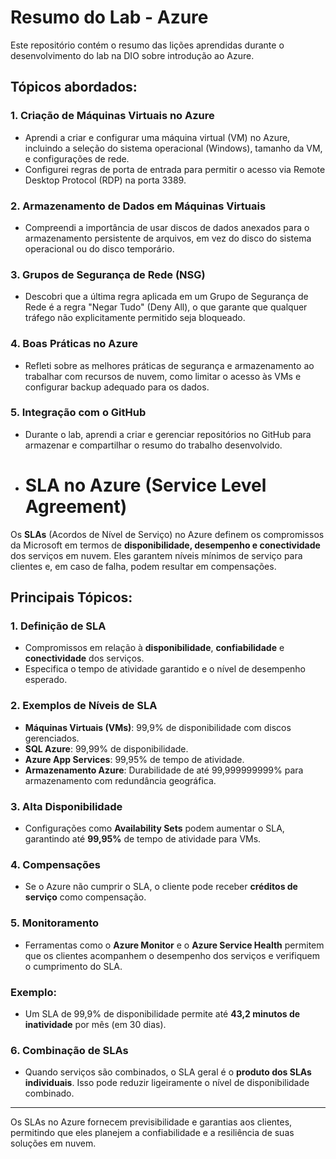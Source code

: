 # Resumo do Lab - Azure

Este repositório contém o resumo das lições aprendidas durante o desenvolvimento do lab na DIO sobre introdução ao Azure.

## Tópicos abordados:

### 1. Criação de Máquinas Virtuais no Azure
- Aprendi a criar e configurar uma máquina virtual (VM) no Azure, incluindo a seleção do sistema operacional (Windows), tamanho da VM, e configurações de rede.
- Configurei regras de porta de entrada para permitir o acesso via Remote Desktop Protocol (RDP) na porta 3389.

### 2. Armazenamento de Dados em Máquinas Virtuais
- Compreendi a importância de usar discos de dados anexados para o armazenamento persistente de arquivos, em vez do disco do sistema operacional ou do disco temporário.

### 3. Grupos de Segurança de Rede (NSG)
- Descobri que a última regra aplicada em um Grupo de Segurança de Rede é a regra "Negar Tudo" (Deny All), o que garante que qualquer tráfego não explicitamente permitido seja bloqueado.

### 4. Boas Práticas no Azure
- Refleti sobre as melhores práticas de segurança e armazenamento ao trabalhar com recursos de nuvem, como limitar o acesso às VMs e configurar backup adequado para os dados.

### 5. Integração com o GitHub
- Durante o lab, aprendi a criar e gerenciar repositórios no GitHub para armazenar e compartilhar o resumo do trabalho desenvolvido.

- # SLA no Azure (Service Level Agreement)

Os **SLAs** (Acordos de Nível de Serviço) no Azure definem os compromissos da Microsoft em termos de **disponibilidade, desempenho e conectividade** dos serviços em nuvem. Eles garantem níveis mínimos de serviço para clientes e, em caso de falha, podem resultar em compensações.

## Principais Tópicos:

### 1. Definição de SLA
- Compromissos em relação à **disponibilidade**, **confiabilidade** e **conectividade** dos serviços.
- Especifica o tempo de atividade garantido e o nível de desempenho esperado.

### 2. Exemplos de Níveis de SLA
- **Máquinas Virtuais (VMs)**: 99,9% de disponibilidade com discos gerenciados.
- **SQL Azure**: 99,99% de disponibilidade.
- **Azure App Services**: 99,95% de tempo de atividade.
- **Armazenamento Azure**: Durabilidade de até 99,999999999% para armazenamento com redundância geográfica.

### 3. Alta Disponibilidade
- Configurações como **Availability Sets** podem aumentar o SLA, garantindo até **99,95%** de tempo de atividade para VMs.

### 4. Compensações
- Se o Azure não cumprir o SLA, o cliente pode receber **créditos de serviço** como compensação.

### 5. Monitoramento
- Ferramentas como o **Azure Monitor** e o **Azure Service Health** permitem que os clientes acompanhem o desempenho dos serviços e verifiquem o cumprimento do SLA.

### Exemplo:
- Um SLA de 99,9% de disponibilidade permite até **43,2 minutos de inatividade** por mês (em 30 dias).

### 6. Combinação de SLAs
- Quando serviços são combinados, o SLA geral é o **produto dos SLAs individuais**. Isso pode reduzir ligeiramente o nível de disponibilidade combinado.

---

Os SLAs no Azure fornecem previsibilidade e garantias aos clientes, permitindo que eles planejem a confiabilidade e a resiliência de suas soluções em nuvem.

